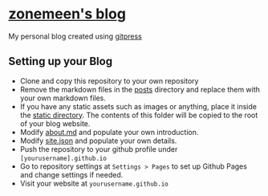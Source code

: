 # [zonemeen's blog](https://zonemeen.github.io)
My personal blog created using [gitpress](https://github.com/zonemeen/gitpress)

## Setting up your Blog

* Clone and copy this repository to your own repository
* Remove the markdown files in the [posts](https://github.com/zonemeen/zonemeen.github.io/tree/main/posts) directory and replace them with your own markdown files.
* If you have any static assets such as images or anything, place it inside the [static directory](https://github.com/zonemeen/zonemeen.github.io/tree/main/static). The contents of this folder will be copied to the root of your blog website.
* Modify [about.md](https://github.com/zonemeen/zonemeen.github.io/blob/main/about.md) and populate your own introduction.
* Modify [site.json](https://github.com/zonemeen/zonemeen.github.io/blob/main/site.json) and populate your own details.
* Push the repository to your github profile under `[yourusername].github.io`
* Go to repository settings at `Settings > Pages` to set up Github Pages and change settings if needed.
* Visit your website at `yourusername.github.io`